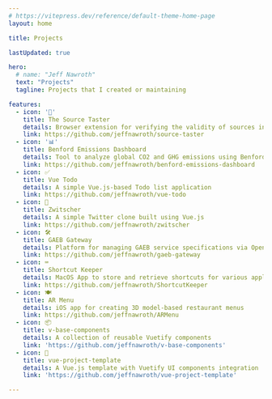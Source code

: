 ```yaml
---
# https://vitepress.dev/reference/default-theme-home-page
layout: home

title: Projects

lastUpdated: true

hero:
  # name: "Jeff Nawroth"
  text: "Projects"
  tagline: Projects that I created or maintaining

features:
  - icon: '📄'
    title: The Source Taster
    details: Browser extension for verifying the validity of sources in academic papers
    link: https://github.com/jeffnawroth/source-taster
  - icon: '📊'
    title: Benford Emissions Dashboard
    details: Tool to analyze global CO2 and GHG emissions using Benford's Law
    link: https://github.com/jeffnawroth/benford-emissions-dashboard
  - icon: ✅
    title: Vue Todo
    details: A simple Vue.js-based Todo list application
    link: https://github.com/jeffnawroth/vue-todo
  - icon: 🐣
    title: Zwitscher
    details: A simple Twitter clone built using Vue.js
    link: https://github.com/jeffnawroth/zwitscher
  - icon: 🛠️
    title: GAEB Gateway
    details: Platform for managing GAEB service specifications via OpenCDE
    link: https://github.com/jeffnawroth/gaeb-gateway
  - icon: ⌨️
    title: Shortcut Keeper
    details: MacOS App to store and retrieve shortcuts for various applications
    link: https://github.com/jeffnawroth/ShortcutKeeper
  - icon: 🍽️
    title: AR Menu
    details: iOS app for creating 3D model-based restaurant menus
    link: https://github.com/jeffnawroth/ARMenu
  - icon: 📦
    title: v-base-components
    details: A collection of reusable Vuetify components
    link: 'https://github.com/jeffnawroth/v-base-components'
  - icon: 📝
    title: vue-project-template
    details: A Vue.js template with Vuetify UI components integration
    link: 'https://github.com/jeffnawroth/vue-project-template'

---
```

